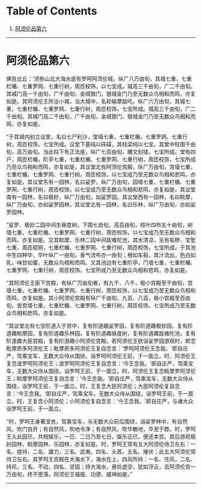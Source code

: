 
# Table of Contents

1.  [阿须伦品第六](#orgb76a5c8)

---


<a id="orgb76a5c8"></a>

# 阿须伦品第六

佛告比丘：‘须弥山北大海水底有罗呵阿须伦城，纵广八万由旬，其城七重，七重栏楯、七重罗网、七重行树，周匝校饰，以七宝成。城高三千由旬，广二千由旬。其城门高一千由旬，广千由旬，金城银门，银城金门乃至无数众鸟相和而鸣，亦复如是。其阿须伦王所治小城，当大城中，名轮输摩跋吒，纵广六万由旬，其城七重，七重栏楯、七重罗网、七重行树，周匝校饰，七宝所成。城高三千由旬，广二千由旬。其城门高二千由旬，广千由旬，金城银门，银城金门乃至无数众鸟相和而鸣，亦复如是。

“于其城内别立议堂，名曰七尸利沙，堂墙七重，七重栏楯、七重罗网、七重行树，周匝校饰，七宝所成。议堂下基纯以砗磲，其柱梁纯以七宝。其堂中柱围千由旬，高万由旬。当此柱下有正法座，纵广七百由旬，雕文刻镂，七宝所成。堂有四户，周匝栏楯，阶亭七重，七重栏楯、七重罗网、七重行树，周匝校饰，七宝所成乃至众鸟相和而鸣，亦复如是。其议堂北有阿须伦宫殿，纵广万由旬，宫墙七重，七重栏楯、七重罗网、七重行树，周匝校饰，以七宝成乃至无数众鸟相和悲鸣，亦复如是。其议堂东有一园林，名曰娑罗，纵广万由旬，园墙七重，七重栏楯、七重罗网、七重行树，周匝校饰，以七宝成乃至无数众鸟相和悲鸣，亦复如是。其议堂南有一园林，名曰极妙，纵广万由旬，如娑罗园。其议堂西有一园林，名曰睒摩，纵广万由旬，亦如娑罗园林。其议堂北有一园林，名曰乐林，纵广万由旬，亦如娑罗园林。

“娑罗、极妙二园中间生昼度树，下围七由旬，高百由旬，枝叶四布五十由旬，树墙七重，七重栏楯、七重罗网、七重行树，周匝校饰，以七宝成乃至无数众鸟相和而鸣，亦复如是。又其睒摩、乐林二园中间跋难陀池，其水清凉，无有垢秽，宝堑七重，周匝砌厕，七重栏楯、七重罗网、七重行树，周匝校饰，七宝所成。于其池中生四种华，华叶纵广一由旬，香气流布亦一由旬；根如车毂，其汁流出，色白如乳，味甘如蜜，无数众鸟相和而鸣。又其池边有七重阶亭，门墙七重，七重栏楯、七重罗网、七重行树，周匝校饰，七宝所成乃至无数众鸟相和悲鸣，亦复如是。

“其阿须伦王臣下宫殿，有纵广万由旬者，有九千、八千，极小宫殿至千由旬，宫墙七重，七重栏楯、七重罗网、七重行树，周匝校饰，以七宝成乃至无数众鸟相和而鸣，亦复如是。其小阿须伦宫殿有纵广千由旬、九百、八百，极小宫殿至百由旬，皆宫墙七重，七重栏楯、七重罗网、七重行树，周匝校饰，七宝所成乃至无数众鸟相和悲鸣，亦复如是。

“其议堂北有七宝阶道入于宫中，复有阶道趣娑罗园，复有阶道趣极妙园，复有阶道趣睒摩园，复有阶道趣乐林园，复有阶道趣昼度树，复有阶道趣跋难陀池，复有阶道趣大臣宫殿，复有阶道趣小阿须伦宫殿。若阿须伦王欲诣娑罗园游观时，即念毗摩质多阿须伦王；毗摩质多阿须伦王复自念言：‘罗呵阿须伦王念我。'即自庄严，驾乘宝车，无数大众侍从围绕，诣罗呵阿须伦王前，于一面立。时，阿须伦王复念波罗呵阿须伦王；波罗呵阿须伦王复自念言：‘今王念我。'即自庄严，驾乘宝车，无数大众侍从围绕，诣罗呵王前，于一面立。时，阿须伦王复念睒摩罗阿须伦王；睒摩罗阿须伦王复自念言：‘今王念我。'即自庄严，驾乘宝车，无数大众侍从围绕，诣罗呵王前，于一面立。时，王复念大臣阿须伦；大臣阿须伦复自念言：‘今王念我。'即自庄严，驾乘宝车，无数大众侍从围绕，诣罗呵王前，于一面立。时，王复念小阿须伦；小阿须伦复自念言：‘今王念我。'即自庄严，与诸大众诣罗呵王前，于一面立。

“时，罗呵王身著宝衣，驾乘宝车，与无数大众前后围绕，诣娑罗林中，有自然风，吹门自开；有自然风，吹地令净；有自然风，吹华散地，华至于膝。时，罗呵王入此园已，共相娱乐，一日、二日乃至七日，娱乐讫已，便还本宫。其后游观极妙园林、睒摩园林、乐园林，亦复如是。时，罗呵王常有五大阿须伦侍卫左右：一名、提持，二名、雄力，三名、武夷，四名、头首，五名、摧伏；此五大阿须伦常侍卫左右。其罗呵王宫殿在大海水下，海水在上，四风所持：一名、住风，二名、持风，三名、不动，四名、坚固；持大海水，悬处虚空，犹如浮云，去阿须伦宫一万由旬，终不堕落。阿须伦王福报、功德、威神如是。”

---

